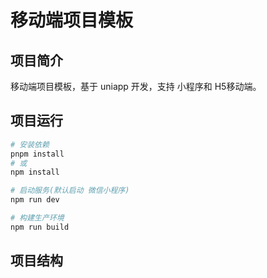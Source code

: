 # 移动端项目模板

## 项目简介

移动端项目模板，基于 uniapp 开发，支持 小程序和 H5移动端。

## 项目运行

```bash
# 安装依赖
pnpm install
# 或
npm install

# 启动服务(默认启动 微信小程序)
npm run dev

# 构建生产环境
npm run build
```

## 项目结构

